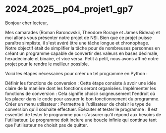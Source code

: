 # 2024_2025__p04_projet1_gp7
Bonjour cher lecteur,

Mes camarades (Roman Baronovskii, Théodore Borage et James Bideau) et moi allons vous présenter notre projet de NSI. Bien que ce projet puisse paraître simpliste, il s'est avéré être une tâche longue et chronophage. Notre objectif était de simplifier la tâche pour de nombreuses personnes en créant un programme capable de convertir des valeurs en bases décimale, hexadécimale et binaire, et vice versa. Petit à petit, nous avons affiné notre projet pour le rendre le meilleur possible.

Voici les étapes nécessaires pour créer un tel programme en Python :

Définir les fonctions de conversion : Cette étape consiste à avoir une idée claire de la manière dont les fonctions seront organisées.
Implémenter les fonctions de conversion : Cela signifie choisir soigneusement l'endroit où les placer dans le code pour assurer le bon fonctionnement du programme.
Créer un menu utilisateur : Permettre à l'utilisateur de choisir le type de conversion qu'il souhaite effectuer.
Exécuter et tester le programme : Il est essentiel de tester le programme pour s'assurer qu'il répond aux besoins de l'utilisateur. Le programme doit inclure une boucle infinie qui continue tant que l'utilisateur ne choisit pas de quitter.